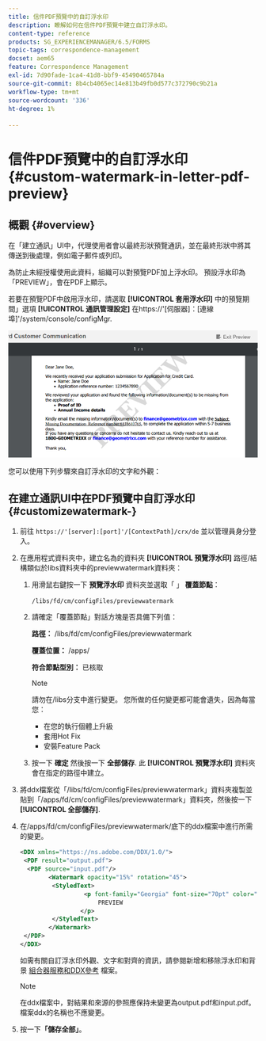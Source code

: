 ```yaml
---
title: 信件PDF預覽中的自訂浮水印
description: 瞭解如何在信件PDF預覽中建立自訂浮水印。
content-type: reference
products: SG_EXPERIENCEMANAGER/6.5/FORMS
topic-tags: correspondence-management
docset: aem65
feature: Correspondence Management
exl-id: 7d90fade-1ca4-41d8-bbf9-45490465784a
source-git-commit: 8b4cb4065ec14e813b49fb0d577c372790c9b21a
workflow-type: tm+mt
source-wordcount: '336'
ht-degree: 1%

---
```


# 信件PDF預覽中的自訂浮水印{#custom-watermark-in-letter-pdf-preview}

## 概觀 {#overview}

在「建立通訊」UI中，代理使用者會以最終形狀預覽通訊，並在最終形狀中將其傳送到後處理，例如電子郵件或列印。

為防止未經授權使用此資料，組織可以對預覽PDF加上浮水印。 預設浮水印為「PREVIEW」，會在PDF上顯示。

若要在預覽PDF中啟用浮水印，請選取 **[!UICONTROL 套用浮水印]** 中的預覽期間」選項 **[!UICONTROL 通訊管理設定]** 在https://&#39;[伺服器]：[連線埠]&#39;/system/console/configMgr.

![default-watermark](assets/default-watermark.png)

您可以使用下列步驟來自訂浮水印的文字和外觀：

## 在建立通訊UI中在PDF預覽中自訂浮水印 {#customizewatermark-}

1. 前往 `https://'[server]:[port]'/[ContextPath]/crx/de` 並以管理員身分登入。
1. 在應用程式資料夾中，建立名為的資料夾 **[!UICONTROL 預覽浮水印]** 路徑/結構類似於libs資料夾中的previewwatermark資料夾：

   1. 用滑鼠右鍵按一下 **預覽浮水印** 資料夾並選取「 」 **覆蓋節點**：

      `/libs/fd/cm/configFiles/previewwatermark`

   1. 請確定「覆蓋節點」對話方塊是否具備下列值：

      **路徑：** /libs/fd/cm/configFiles/previewwatermark

      **覆蓋位置：** /apps/

      **符合節點型別：** 已核取

      >[!NOTE]
      >
      >請勿在/libs分支中進行變更。 您所做的任何變更都可能會遺失，因為每當您：
      >
      >    
      >    
      >    * 在您的執行個體上升級
      >    * 套用Hot Fix
      >    * 安裝Feature Pack
      >    
      >

   1. 按一下 **確定** 然後按一下 **全部儲存**. 此 **[!UICONTROL 預覽浮水印]** 資料夾會在指定的路徑中建立。

1. 將ddx檔案從「/libs/fd/cm/configFiles/previewwatermark」資料夾複製並貼到「/apps/fd/cm/configFiles/previewwatermark」資料夾，然後按一下 **[!UICONTROL 全部儲存]**.
1. 在/apps/fd/cm/configFiles/previewwatermark/底下的ddx檔案中進行所需的變更。

   ```xml
   <DDX xmlns="https://ns.adobe.com/DDX/1.0/">
    <PDF result="output.pdf">
     <PDF source="input.pdf"/>
           <Watermark opacity="15%" rotation="45">
            <StyledText>
                     <p font-family="Georgia" font-size="70pt" color="black" font-weight="bold">
                         PREVIEW
                    </p>
            </StyledText>
           </Watermark>
    </PDF>
   </DDX>
   ```

   如需有關自訂浮水印外觀、文字和對齊的資訊，請參閱新增和移除浮水印和背景 [組合器服務和DDX參考](https://help.adobe.com/en_US/livecycle/11.0/ddxRef.pdf) 檔案。

   >[!NOTE]
   >
   >在ddx檔案中，對結果和來源的參照應保持未變更為output.pdf和input.pdf。 檔案ddx的名稱也不應變更。

1. 按一下&#x200B;**「儲存全部」**。
